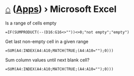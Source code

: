 # [⌂](../README.md) ([Apps](../README.md#apps)) › **Microsoft Excel**

Is a range of cells empty
```
=IF(SUMPRODUCT(--(D16:G16<>""))<>0;"not empty";"empty")
```

Get last non-empty cell in a given range
```
=SUM(A4:INDEX(A4:A10;MATCH(TRUE;(A4:A10="");0)))
```

Sum column values until next blank cell?
```
=SUM(A4:INDEX(A4:A10;MATCH(TRUE;(A4:A10="");0)))
```